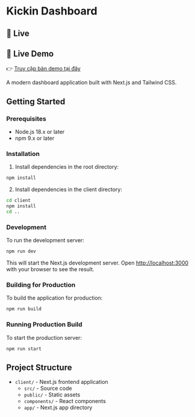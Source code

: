 # Kickin Dashboard
## 🔗 Live
## 🔗 Live Demo

👉 [Truy cập bản demo tại đây](https://kickin.olym3.com)

A modern dashboard application built with Next.js and Tailwind CSS.

## Getting Started

### Prerequisites

- Node.js 18.x or later
- npm 9.x or later

### Installation

1. Install dependencies in the root directory:
```bash
npm install
```

2. Install dependencies in the client directory:
```bash
cd client
npm install
cd ..
```

### Development

To run the development server:

```bash
npm run dev
```

This will start the Next.js development server. Open [http://localhost:3000](http://localhost:3000) with your browser to see the result.

### Building for Production

To build the application for production:

```bash
npm run build
```

### Running Production Build

To start the production server:

```bash
npm run start
```

## Project Structure

- `client/` - Next.js frontend application
  - `src/` - Source code
  - `public/` - Static assets
  - `components/` - React components
  - `app/` - Next.js app directory 
